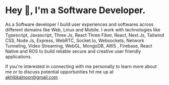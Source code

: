 # Hey 👋, I'm a Software Developer.

As a Software developer I build user experiences and softwares across different domains like Web, Linux and Mobile. I work with technologies like Typescript, Javascript, Three Js, React Three Fiber, React, Next.Js, Tailwind CSS, Node Js, Express, WebRTC, Socket.Io, Websockets, Network Tunneling, Video Streaming, WebGL, MongoDB, AWS , Firebase, React Native and ROS to build reliable secure and creative user friendly applications.

If you're interested in connecting with me personally to learn more about me or to discuss potential opportunities hit me up at akhibkalnoor@gmail.com




